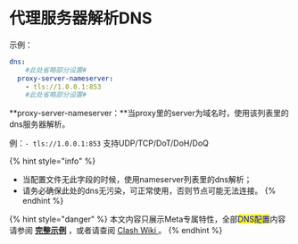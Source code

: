 # 代理服务器解析DNS

&#x20;示例：

```yaml
dns:
    #此处省略部分设置#
  proxy-server-nameserver:
    - tls://1.0.0.1:853
    #此处省略部分设置#   
```

**proxy-server-nameserver：**当proxy里的server为域名时，使用该列表里的dns服务器解析。

例：`- tls://1.0.0.1:853`      支持UDP/TCP/DoT/DoH/DoQ

{% hint style="info" %}
* 当配置文件无此字段的时候，使用nameserver列表里的dns解析；
* 请务必确保此处的dns无污染，可正常使用，否则节点可能无法连接。
{% endhint %}



{% hint style="danger" %}
本文内容只展示Meta专属特性，全部<mark style="color:blue;">DNS配置</mark>内容请参阅 [**完整示例**](broken-reference) ，或者请查阅 [Clash Wiki ](https://lancellc.gitbook.io/clash/clash-config-file/dns)。
{% endhint %}
